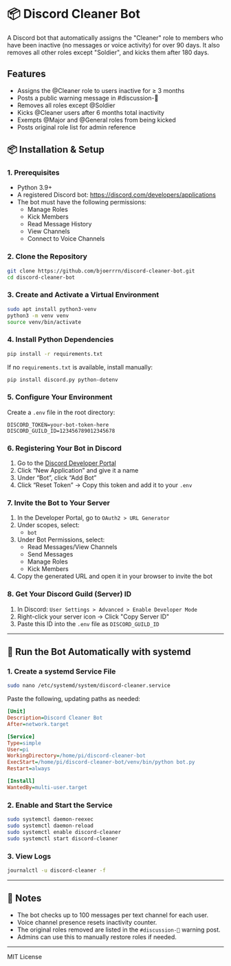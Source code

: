 # 📦 Discord Cleaner Bot

A Discord bot that automatically assigns the "Cleaner" role to members who have been inactive (no messages or voice activity) for over 90 days. It also removes all other roles except "Soldier", and kicks them after 180 days.

## Features

- Assigns the @Cleaner role to users inactive for ≥ 3 months
- Posts a public warning message in #discussion-💬
- Removes all roles except @Soldier
- Kicks @Cleaner users after 6 months total inactivity
- Exempts @Major and @General roles from being kicked
- Posts original role list for admin reference

## 📦 Installation & Setup

### 1. Prerequisites

- Python 3.9+
- A registered Discord bot: https://discord.com/developers/applications
- The bot must have the following permissions:
  - Manage Roles
  - Kick Members
  - Read Message History
  - View Channels
  - Connect to Voice Channels

### 2. Clone the Repository

```bash
git clone https://github.com/bjoerrrn/discord-cleaner-bot.git
cd discord-cleaner-bot
```

### 3. Create and Activate a Virtual Environment

```bash
sudo apt install python3-venv
python3 -m venv venv
source venv/bin/activate
```

### 4. Install Python Dependencies

```bash
pip install -r requirements.txt
```

If no `requirements.txt` is available, install manually:

```bash
pip install discord.py python-dotenv
```

### 5. Configure Your Environment

Create a `.env` file in the root directory:

```env
DISCORD_TOKEN=your-bot-token-here
DISCORD_GUILD_ID=123456789012345678
```

### 6. Registering Your Bot in Discord

1. Go to the [Discord Developer Portal](https://discord.com/developers/applications)
2. Click “New Application” and give it a name
3. Under “Bot”, click “Add Bot”
4. Click “Reset Token” → Copy this token and add it to your `.env`

### 7. Invite the Bot to Your Server

1. In the Developer Portal, go to `OAuth2 > URL Generator`
2. Under scopes, select:
   - `bot`
3. Under Bot Permissions, select:
   - Read Messages/View Channels
   - Send Messages
   - Manage Roles
   - Kick Members
4. Copy the generated URL and open it in your browser to invite the bot

### 8. Get Your Discord Guild (Server) ID

1. In Discord: `User Settings > Advanced > Enable Developer Mode`
2. Right-click your server icon → Click "Copy Server ID"
3. Paste this ID into the `.env` file as `DISCORD_GUILD_ID`

---

## 🔁 Run the Bot Automatically with systemd

### 1. Create a systemd Service File

```bash
sudo nano /etc/systemd/system/discord-cleaner.service
```

Paste the following, updating paths as needed:

```ini
[Unit]
Description=Discord Cleaner Bot
After=network.target

[Service]
Type=simple
User=pi
WorkingDirectory=/home/pi/discord-cleaner-bot
ExecStart=/home/pi/discord-cleaner-bot/venv/bin/python bot.py
Restart=always

[Install]
WantedBy=multi-user.target
```

### 2. Enable and Start the Service

```bash
sudo systemctl daemon-reexec
sudo systemctl daemon-reload
sudo systemctl enable discord-cleaner
sudo systemctl start discord-cleaner
```

### 3. View Logs

```bash
journalctl -u discord-cleaner -f
```

---

## 📝 Notes

- The bot checks up to 100 messages per text channel for each user.
- Voice channel presence resets inactivity counter.
- The original roles removed are listed in the `#discussion-💬` warning post.
- Admins can use this to manually restore roles if needed.

---

MIT License
